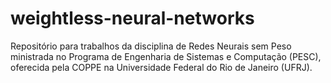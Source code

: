 # weightless-neural-networks
Repositório para trabalhos da disciplina de Redes Neurais sem Peso ministrada no Programa de Engenharia de Sistemas e Computação (PESC), oferecida pela COPPE na Universidade Federal do Rio de Janeiro (UFRJ).
